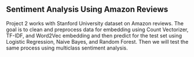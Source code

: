 ## Sentiment Analysis Using Amazon Reviews

Project 2 works with Stanford University dataset on Amazon reviews. The goal is to clean and preprocess data for embedding using Count Vectorizer, TF-IDF, and Word2Vec embedding and then predict for the test set using Logistic Regression, Naive Bayes, and Random Forest. Then we will test the same process using multiclass sentiment analysis.
